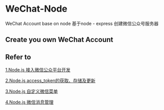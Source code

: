 # WeChat-Node
WeChat Account base on node 
基于node - express 创建微信公众号服务器


## Create you own WeChat Account


## Refer to 

[1.Node.js 接入微信公众平台开发](http://cnodejs.org/topic/59294bff9e32cc84569a746a)

[2.Node.js access_token的获取、存储及更新](http://cnodejs.org/topic/5933d125739a92064a1bd4b6)

[3.Node.js 自定义微信菜单](https://cnodejs.org/topic/593668946b7ebe7e2979d8c6)

[4.Node.js 微信消息管理](https://cnodejs.org/topic/5939fa64d3575f1303de3aab)